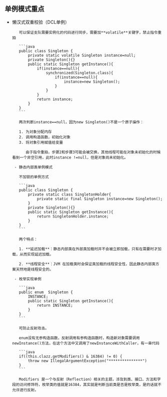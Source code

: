 ## 单例模式重点

- 懒汉式双重校验（DCL单例）
  
         可以保证支队需要实例化的代码进行同步，需要加**volatile**关键字，禁止指令重拍
         
         ```java
         public class Singleton {
             private static volatile Singleton instance=null;
             private Singleton(){}
             public static Singleton getInstance(){
                 if(instance==null){
                     synchronized(Singleton.class){
                         if(instance==null){               
                             instance=new Singleton();
                         }
                     }
                 }
                 return instance;
             }
         }
         ```
         
         两次判断instance==null，因为new Singleton()不是一个原子操作：
         
         1. 为对象分配内存
         2. 调用构造函数，初始化对象
         3. 将对象引用赋值给变量
         
            由于指令重拍，步骤2和步骤3可能会被交换，其他线程可能在对象未初始化的时候看到一个非空引用，此时instance !=null，但是对象尚未初始化。
     
       - 静态内部类单例模式
       
         不加锁的单例方式
       
         ```java
         public class Singleton {
             private static class SingletonHolder{
                 private static final Singleton instance=new Singleton();
             }
             private Singleton(){}
             public static Singleton getInstance(){        
                 return SingletonHolder.instance;
             }
         }
         ```
       
         两个特点：
       
         1. **延迟加载**：静态内部类在外部类加载时并不会被立即加载，只有在需要时才加载，从而实现延迟加载。
         
         2. **线程安全**：JVM 在加载类时会保证类加载的线程安全性，因此静态内部类方案天然地是线程安全的。
         
       - 枚举实现单例
       
         ```java
         public enum  Singleton {
             INSTANCE;
             public static Singleton getInstance(){
                 return INSTANCE;
             }
         }
         ```
       
         可防止反射攻击。
       
         enum没有无参构造函数，反射调用有参构造函数时，构造新对象需要调用newInstance()方法，在这个方法中又调用了newInstanceWithCaller，有一串代码
       
         ```java
         if((this.clazz.getModifiers() & 16384) != 0) {
             throw new IllegalArgumentException("***************")
         }
         ```
       
         Modifiers 是一个与反射（Reflection）相关的主题，涉及到类、接口、方法和字段的访问修饰符，枚举类的值就是16384，其实就是判断当前类是否是枚举类，是的话就不允许进行反射。